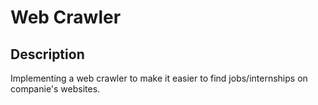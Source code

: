 # Web Crawler

## Description
Implementing a web crawler to make it easier to find jobs/internships on companie's websites.
